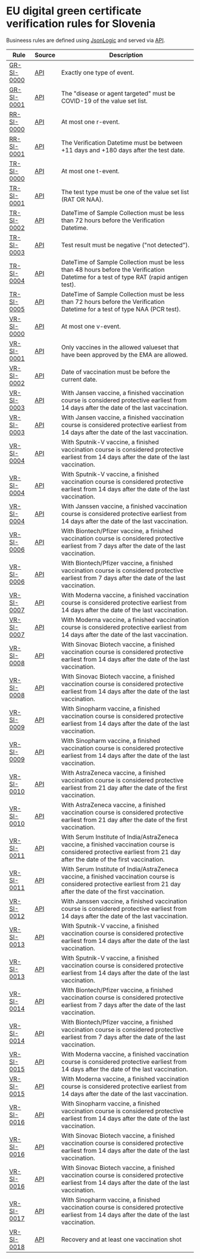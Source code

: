 # EU digital green certificate verification rules for Slovenia

Busineess rules are defined using [JsonLogic](https://jsonlogic.com) and served via [API](https://dgca-businessrule-service.cfapps.eu10.hana.ondemand.com/rules/SI).

| Rule | Source | Description |
| ---- | ------ | ----------- |
| [GR-SI-0000](GR-SI-0000.json) | [API](https://dgca-businessrule-service.cfapps.eu10.hana.ondemand.com/rules/SI/f1431b699d79db890e47df7cac0ff1159d4e2f9cd3b23198c5f6afb99a7b8dd3) | Exactly one type of event. |
| [GR-SI-0001](GR-SI-0001.json) | [API](https://dgca-businessrule-service.cfapps.eu10.hana.ondemand.com/rules/SI/a455d4d4b6689b82009e278f7ab3a0d26b728b1d2530e7edd854cf3e4f42b749) | The "disease or agent targeted" must be COVID-19 of the value set list. |
| [RR-SI-0000](RR-SI-0000.json) | [API](https://dgca-businessrule-service.cfapps.eu10.hana.ondemand.com/rules/SI/1f84945789eb59a95f2607bead621c7bb32d3557d0584a9087d8a6f84f872cb1) | At most one r-event. |
| [RR-SI-0001](RR-SI-0001.json) | [API](https://dgca-businessrule-service.cfapps.eu10.hana.ondemand.com/rules/SI/c7ac3d365c7b17c4c53842cbba5144a720d35cbf68eefffc1c39643dbb0b3c5e) | The Verification Datetime must be between +11 days and +180 days after the test date. |
| [TR-SI-0000](TR-SI-0000.json) | [API](https://dgca-businessrule-service.cfapps.eu10.hana.ondemand.com/rules/SI/bd3ce53b13b53f72d37f014e4df162b7be1115fd8fe0993a3f9e6052a31f7b38) | At most one t-event. |
| [TR-SI-0001](TR-SI-0001.json) | [API](https://dgca-businessrule-service.cfapps.eu10.hana.ondemand.com/rules/SI/e14835c48aa554359037b3f974b5396cf633b2917b64306ad58442c5ed620ba5) | The test type must be one of the value set list (RAT OR NAA). |
| [TR-SI-0002](TR-SI-0002.json) | [API](https://dgca-businessrule-service.cfapps.eu10.hana.ondemand.com/rules/SI/64ee7ddfc77c8d68f443c2935a2a853e642a0392d22911e40684a54107b14c84) | DateTime of Sample Collection must be less than 72 hours before the Verification Datetime. |
| [TR-SI-0003](TR-SI-0003.json) | [API](https://dgca-businessrule-service.cfapps.eu10.hana.ondemand.com/rules/SI/4fda169397d4b7878f453e4873fb97f03a71bc0c892a94253181b32bf6de57f8) | Test result must be negative ("not detected"). |
| [TR-SI-0004](TR-SI-0004.json) | [API](https://dgca-businessrule-service.cfapps.eu10.hana.ondemand.com/rules/SI/f7a13532b777e742a7dbce2fa3e129016350cf56fa58f679d5cf8f621a2c7b22) | DateTime of Sample Collection must be less than 48 hours before the Verification Datetime for a test of type RAT (rapid antigen test). |
| [TR-SI-0005](TR-SI-0005.json) | [API](https://dgca-businessrule-service.cfapps.eu10.hana.ondemand.com/rules/SI/76b1f6394c2910fa546c08010d07a30748e16bd8029ff846d5beca1e2cb0e90d) | DateTime of Sample Collection must be less than 72 hours before the Verification Datetime for a test of type NAA (PCR test). |
| [VR-SI-0000](VR-SI-0000.json) | [API](https://dgca-businessrule-service.cfapps.eu10.hana.ondemand.com/rules/SI/7abe8115812afa330bc780a9c8435406f41cd75314fa39e60e53fdc2347ff76f) | At most one v-event. |
| [VR-SI-0001](VR-SI-0001.json) | [API](https://dgca-businessrule-service.cfapps.eu10.hana.ondemand.com/rules/SI/a7d10fab0f444e5ce4d03a7e971d0558dc8931be13952d5039df9fca4ad60896) | Only vaccines in the allowed valueset that have been approved by the EMA are allowed. |
| [VR-SI-0002](VR-SI-0002.json) | [API](https://dgca-businessrule-service.cfapps.eu10.hana.ondemand.com/rules/SI/dfe1f7814a6048e4b194d21029d4bcc4c43f377c82923a781b4dfaa1b10d11cc) | Date of vaccination must be before the current date. |
| [VR-SI-0003](VR-SI-0003.json) | [API](https://dgca-businessrule-service.cfapps.eu10.hana.ondemand.com/rules/SI/0882ca49912a4d4a7db16a9f53089350d240d61cd7dbda31fcea09802e7493b9) | With Jansen vaccine, a finished vaccination course is considered protective earliest from 14 days after the date of the last vaccination. |
| [VR-SI-0003](VR-SI-0003.json) | [API](https://dgca-businessrule-service.cfapps.eu10.hana.ondemand.com/rules/SI/902ea30ed087b7cf833dc8ccddffe920e3fc63f7093a4e45458f018e1774809e) | With Jansen vaccine, a finished vaccination course is considered protective earliest from 14 days after the date of the last vaccination. |
| [VR-SI-0004](VR-SI-0004.json) | [API](https://dgca-businessrule-service.cfapps.eu10.hana.ondemand.com/rules/SI/14ee97918b9982ce6d73c3f840af41a256696982c964ebfbdef822d51679970c) | With Sputnik-V vaccine, a finished vaccination course is considered protective earliest from 14 days after the date of the last vaccination. |
| [VR-SI-0004](VR-SI-0004.json) | [API](https://dgca-businessrule-service.cfapps.eu10.hana.ondemand.com/rules/SI/1ff6dfb5fc992c018976dbf0979eb83ffb7d922268c9acae74cdceda6996243a) | With Sputnik-V vaccine, a finished vaccination course is considered protective earliest from 14 days after the date of the last vaccination. |
| [VR-SI-0004](VR-SI-0004.json) | [API](https://dgca-businessrule-service.cfapps.eu10.hana.ondemand.com/rules/SI/22d65ef478ce36c1c276cfff9161e0b8698c171449c79747ed246243ba033d80) | With Janssen vaccine, a finished vaccination course is considered protective earliest from 14 days after the date of the last vaccination. |
| [VR-SI-0006](VR-SI-0006.json) | [API](https://dgca-businessrule-service.cfapps.eu10.hana.ondemand.com/rules/SI/f94f7d4d02b3ce1da164631afd2327dc3b7cfe98a6644f5899b7863f3461db26) | With Biontech/Pfizer vaccine, a finished vaccination course is considered protective earliest from 7 days after the date of the last vaccination. |
| [VR-SI-0006](VR-SI-0006.json) | [API](https://dgca-businessrule-service.cfapps.eu10.hana.ondemand.com/rules/SI/761dd1f13bfc698a114f8f903a18565efbd31f17e2241f9bcbf85ec5f8ee123e) | With Biontech/Pfizer vaccine, a finished vaccination course is considered protective earliest from 7 days after the date of the last vaccination. |
| [VR-SI-0007](VR-SI-0007.json) | [API](https://dgca-businessrule-service.cfapps.eu10.hana.ondemand.com/rules/SI/3f22a4698214914abc8aed77cb1d91e8824bb7f3565169bdf3f5b3dc5b189310) | With Moderna vaccine, a finished vaccination course is considered protective earliest from 14 days after the date of the last vaccination. |
| [VR-SI-0007](VR-SI-0007.json) | [API](https://dgca-businessrule-service.cfapps.eu10.hana.ondemand.com/rules/SI/6616114d2e02dd927a33a0916322af78e93cc06221636a43b2a7f0053103e2f4) | With Moderna vaccine, a finished vaccination course is considered protective earliest from 14 days after the date of the last vaccination. |
| [VR-SI-0008](VR-SI-0008.json) | [API](https://dgca-businessrule-service.cfapps.eu10.hana.ondemand.com/rules/SI/8915084d228c755ce393e4490b7e5aa16a1f1a3c5c126d2d5de803fffb22b28c) | With Sinovac Biotech vaccine, a finished vaccination course is considered protective earliest from 14 days after the date of the last vaccination. |
| [VR-SI-0008](VR-SI-0008.json) | [API](https://dgca-businessrule-service.cfapps.eu10.hana.ondemand.com/rules/SI/e767d039df08be874cdd13224a91e34589783c5aadf833e6989583ade5393988) | With Sinovac Biotech vaccine, a finished vaccination course is considered protective earliest from 14 days after the date of the last vaccination. |
| [VR-SI-0009](VR-SI-0009.json) | [API](https://dgca-businessrule-service.cfapps.eu10.hana.ondemand.com/rules/SI/41693cd0bed92ff8e0931848c8206b9dac5d5e161434d44d967f7948580f3b4d) | With Sinopharm vaccine, a finished vaccination course is considered protective earliest from 14 days after the date of the last vaccination. |
| [VR-SI-0009](VR-SI-0009.json) | [API](https://dgca-businessrule-service.cfapps.eu10.hana.ondemand.com/rules/SI/6bcf8fbe658f86b7eaefd2e28ca5f7d10c9f84ba7e11cc068240f343f9a0b9ab) | With Sinopharm vaccine, a finished vaccination course is considered protective earliest from 14 days after the date of the last vaccination. |
| [VR-SI-0010](VR-SI-0010.json) | [API](https://dgca-businessrule-service.cfapps.eu10.hana.ondemand.com/rules/SI/87d2b54831de5affeee0ba59201f61ac65b3bfb0fadabc5a65477a3b6538ff44) | With AstraZeneca vaccine, a finished vaccination course is considered protective earliest from 21 day after the date of the first vaccination. |
| [VR-SI-0010](VR-SI-0010.json) | [API](https://dgca-businessrule-service.cfapps.eu10.hana.ondemand.com/rules/SI/aec7e68f3dd7abb1e505b304c96c4180e0db72b63a6e0e73c4ac7ea12b50c01e) | With AstraZeneca vaccine, a finished vaccination course is considered protective earliest from 21 day after the date of the first vaccination. |
| [VR-SI-0011](VR-SI-0011.json) | [API](https://dgca-businessrule-service.cfapps.eu10.hana.ondemand.com/rules/SI/0136912d9938fa820d3c7b1af8b931b354e7dd7bd0d37ea4ecbf12d97c1f6c6a) | With Serum Institute of India/AstraZeneca vaccine, a finished vaccination course is considered protective earliest from 21 day after the date of the first vaccination. |
| [VR-SI-0011](VR-SI-0011.json) | [API](https://dgca-businessrule-service.cfapps.eu10.hana.ondemand.com/rules/SI/3a4384410d6b316766f70a6dc4e80ee001820b2e4c898800c0e4d17a0f3c0132) | With Serum Institute of India/AstraZeneca vaccine, a finished vaccination course is considered protective earliest from 21 day after the date of the first vaccination. |
| [VR-SI-0012](VR-SI-0012.json) | [API](https://dgca-businessrule-service.cfapps.eu10.hana.ondemand.com/rules/SI/c432f9d03422094d7233cb0bc0c18644103f6401399494a24771d0cdff67f4b4) | With Janssen vaccine, a finished vaccination course is considered protective earliest from 14 days after the date of the last vaccination. |
| [VR-SI-0013](VR-SI-0013.json) | [API](https://dgca-businessrule-service.cfapps.eu10.hana.ondemand.com/rules/SI/0446d5e2d67db953dd32cf1b33ffaa571fab9d148ec7ebccfb75c1c62c00c60d) | With Sputnik-V vaccine, a finished vaccination course is considered protective earliest from 14 days after the date of the last vaccination. |
| [VR-SI-0013](VR-SI-0013.json) | [API](https://dgca-businessrule-service.cfapps.eu10.hana.ondemand.com/rules/SI/04aa4f3b2e52474c7a2ad00643c36817b9b8c2a0ce1e805a77fe01346d8d036a) | With Sputnik-V vaccine, a finished vaccination course is considered protective earliest from 14 days after the date of the last vaccination. |
| [VR-SI-0014](VR-SI-0014.json) | [API](https://dgca-businessrule-service.cfapps.eu10.hana.ondemand.com/rules/SI/9c4c6f88c13032a291a2a712e917bf26527234fe04ca852c187623b057e85bf7) | With Biontech/Pfizer vaccine, a finished vaccination course is considered protective earliest from 7 days after the date of the last vaccination. |
| [VR-SI-0014](VR-SI-0014.json) | [API](https://dgca-businessrule-service.cfapps.eu10.hana.ondemand.com/rules/SI/86f16f5b8824d0272167c97dcf9479aa16b6d88be340946e3f3542181da4d835) | With Biontech/Pfizer vaccine, a finished vaccination course is considered protective earliest from 7 days after the date of the last vaccination. |
| [VR-SI-0015](VR-SI-0015.json) | [API](https://dgca-businessrule-service.cfapps.eu10.hana.ondemand.com/rules/SI/024f719199c3a3877baa6aa23759393732f8d1f4c7f00b9167c262dfeea95945) | With Moderna vaccine, a finished vaccination course is considered protective earliest from 14 days after the date of the last vaccination. |
| [VR-SI-0015](VR-SI-0015.json) | [API](https://dgca-businessrule-service.cfapps.eu10.hana.ondemand.com/rules/SI/aa390c5003f484e467e6dbd2ed9f7e8e24509718ff2c41e29dc93737802bc744) | With Moderna vaccine, a finished vaccination course is considered protective earliest from 14 days after the date of the last vaccination. |
| [VR-SI-0016](VR-SI-0016.json) | [API](https://dgca-businessrule-service.cfapps.eu10.hana.ondemand.com/rules/SI/30276d12ddb752362753977972d83453de3baedb4635d5768087c3a34705789d) | With Sinopharm vaccine, a finished vaccination course is considered protective earliest from 14 days after the date of the last vaccination. |
| [VR-SI-0016](VR-SI-0016.json) | [API](https://dgca-businessrule-service.cfapps.eu10.hana.ondemand.com/rules/SI/fba81b135e9f31e8185482dd5fd38488050f0c358040fb740f50ec55c777a15f) | With Sinovac Biotech vaccine, a finished vaccination course is considered protective earliest from 14 days after the date of the last vaccination. |
| [VR-SI-0016](VR-SI-0016.json) | [API](https://dgca-businessrule-service.cfapps.eu10.hana.ondemand.com/rules/SI/14913e3397e8bf7480ecf49513a63097ce63aae20a3690db10c29d77dc4b2bbd) | With Sinovac Biotech vaccine, a finished vaccination course is considered protective earliest from 14 days after the date of the last vaccination. |
| [VR-SI-0017](VR-SI-0017.json) | [API](https://dgca-businessrule-service.cfapps.eu10.hana.ondemand.com/rules/SI/17ba7faf5915d6310341dfc8e5e3b17b879e55e4f2038bb419ff39b3fa07916b) | With Sinopharm vaccine, a finished vaccination course is considered protective earliest from 14 days after the date of the last vaccination. |
| [VR-SI-0018](VR-SI-0018.json) | [API](https://dgca-businessrule-service.cfapps.eu10.hana.ondemand.com/rules/SI/947ae6c4b6b880793ed2ca3b1fb198b352f9e1a031f6412ebfa7daff3c62b989) | Recovery and at least one vaccination shot |
